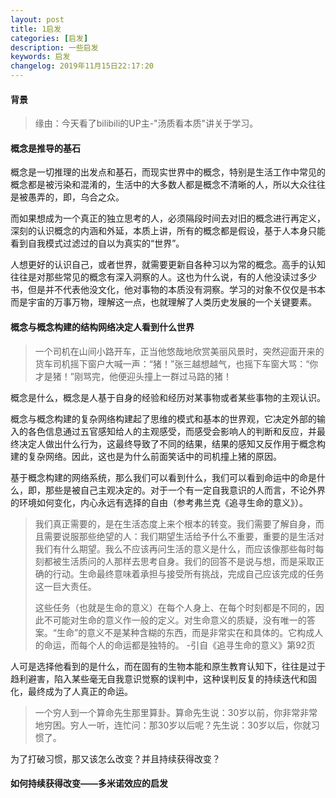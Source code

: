 ```yaml
---
layout: post
title: 1启发
categories: [启发]
description: 一些启发
keywords: 启发
changelog: 2019年11月15日22:17:20
---
```


#### 背景

> 缘由：今天看了bilibili的UP主-"汤质看本质"讲关于学习。

#### 概念是推导的基石

概念是一切推理的出发点和基石，而现实世界中的概念，特别是生活工作中常见的概念都是被污染和混淆的，生活中的大多数人都是概念不清晰的人，所以大众往往是被愚弄的，即，乌合之众。

而如果想成为一个真正的独立思考的人，必须隔段时间去对旧的概念进行再定义，深刻的认识概念的内涵和外延，本质上讲，所有的概念都是假设，基于人本身只能看到自我模式过滤过的自以为真实的“世界”。

人想更好的认识自己，或者世界，就需要更新自各种习以为常的概念。高手的认知往往是对那些常见的概念有深入洞察的人。这也为什么说，有的人他没读过多少书，但是并不代表他没文化，他对事物的本质没有洞察。学习的对象不仅仅是书本而是宇宙的万事万物，理解这一点，也就理解了人类历史发展的一个关键要素。

#### 概念与概念构建的结构网络决定人看到什么世界

> 一个司机在山间小路开车，正当他悠哉地欣赏美丽风景时，突然迎面开来的货车司机摇下窗户大喊一声：“猪！”张三越想越气，也摇下车窗大骂：“你才是猪！”刚骂完，他便迎头撞上一群过马路的猪！

概念是什么，概念是人基于自身的经验和经历对某事物或者某些事物的主观认识。

概念与概念构建的复杂网络构建起了思维的模式和基本的世界观，它决定外部的输入的各色信息通过五官感知给人的主观感受，而感受会影响人的判断和反应，并最终决定人做出什么行为，这最终导致了不同的结果，结果的感知又反作用于概念构建的复杂网络。因此，这也是为什么前面笑话中的司机撞上猪的原因。

基于概念构建的网络系统，那么我们可以看到什么，我们可以看到命运中的命是什么，即，那些是被自己主观决定的。对于一个有一定自我意识的人而言，不论外界的环境如何变化，内心永远有选择的自由（参考弗兰克《追寻生命的意义》）。

>我们真正需要的，是在生活态度上来个根本的转变。我们需要了解自身，而且需要说服那些绝望的人：我们期望生活给予什么不重要，重要的是生活对我们有什么期望。我么不应该再问生活的意义是什么，而应该像那些每时每刻都被生活质问的人那样去思考自身。我们的回答不是说与想，而是采取正确的行动。生命最终意味着承担与接受所有挑战，完成自己应该完成的任务这一巨大责任。
>
>这些任务（也就是生命的意义）在每个人身上、在每个时刻都是不同的，因此不可能对生命的意义作一般的定义。对生命意义的质疑，没有唯一的答案。“生命”的意义不是某种含糊的东西，而是非常实在和具体的。它构成人的命运，而每个人的命运都是独特的。
>-引自《追寻生命的意义》第92页

人可是选择他看到的是什么，而在固有的生物本能和原生教育认知下，往往是过于趋利避害，陷入某些毫无自我意识觉察的误判中，这种误判反复的持续迭代和固化，最终成为了人真正的命运。

> 一个穷人到一个算命先生那里算卦。算命先生说：30岁以前，你非常非常地穷困。穷人一听，连忙问：那30岁以后呢？先生说：30岁以后，你就习惯了。

为了打破习惯，那又该怎么改变？并且持续获得改变？

#### 如何持续获得改变——多米诺效应的启发

